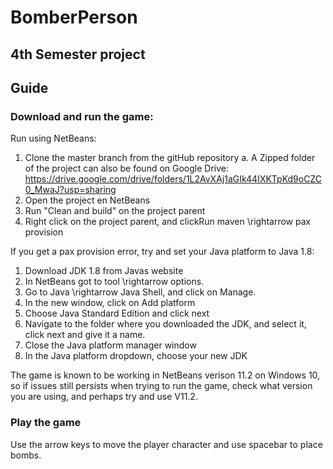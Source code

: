 # BomberPerson
## 4th Semester project

## Guide
### Download and run the game:

Run using NetBeans:
1.  Clone the master branch from the gitHub repository
   a.  A Zipped folder of the project can also be found on Google Drive: https://drive.google.com/drive/folders/1L2AvXAj1aGIk44IXKTpKd9oCZC0_MwaJ?usp=sharing
3.  Open the project en NetBeans
4.  Run "Clean and build" on the project parent
5.  Right click on the project parent, and clickRun maven \rightarrow pax provision

If you get a pax provision error, try and set your Java platform to Java 1.8:

  1.  Download JDK 1.8 from Javas website
  2.  In NetBeans got to tool \rightarrow options.
  3.  Go to Java \rightarrow Java Shell, and click on Manage.
  4.  In the new window, click on Add platform 
  5.  Choose Java Standard Edition and click next 
  6.  Navigate to the folder where you downloaded the JDK, and select it, click next and give it a name. 
  7.  Close the Java platform manager window 
  8.  In the Java platform dropdown, choose your new JDK

The game is known to be working in NetBeans verison 11.2 on Windows 10, so if issues still persists when trying to run the game, check what version you are using, and perhaps try and use V11.2.

### Play the game
Use the arrow keys to move the player character and use spacebar to place bombs.
